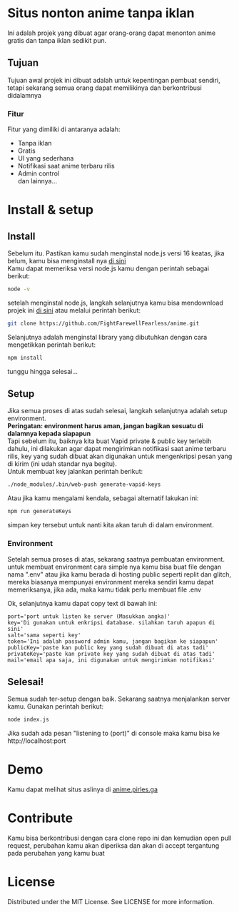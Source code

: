 # Situs nonton anime tanpa iklan

Ini adalah projek yang dibuat agar orang-orang dapat menonton anime gratis dan tanpa iklan sedikit pun.  

## Tujuan

Tujuan awal projek ini dibuat adalah untuk kepentingan pembuat sendiri, tetapi sekarang semua orang dapat memilikinya dan berkontribusi didalamnya

### Fitur

Fitur yang dimiliki di antaranya adalah:  
- Tanpa iklan  
- Gratis  
- UI yang sederhana  
- Notifikasi saat anime terbaru rilis  
- Admin control  
dan lainnya...

# Install & setup

## Install

Sebelum itu. Pastikan kamu sudah menginstal node.js versi 16 keatas, jika belum, kamu bisa menginstall nya [di sini](https://nodejs.org/en/download/)  
Kamu dapat memeriksa versi node.js kamu dengan perintah sebagai berikut:  
```bash
node -v
```  
setelah menginstal node.js, langkah selanjutnya kamu bisa mendownload projek ini [di sini](https://github.com/FightFarewellFearless/anime/archive/refs/heads/master.zip) atau melalui perintah berikut:  
```bash
git clone https://github.com/FightFarewellFearless/anime.git
```  
Selanjutnya adalah menginstal library yang dibutuhkan dengan cara mengetikkan perintah berikut:  
```bash
npm install
```
tunggu hingga selesai...  

## Setup

Jika semua proses di atas sudah selesai, langkah selanjutnya adalah setup environment.  
**Peringatan: environment harus aman, jangan bagikan sesuatu di dalamnya kepada siapapun**  
Tapi sebelum itu, baiknya kita buat Vapid private & public key terlebih dahulu, ini dilakukan agar dapat mengirimkan notifikasi saat anime terbaru rilis, key yang sudah dibuat akan digunakan untuk mengenkripsi pesan yang di kirim (ini udah standar nya begitu).  
Untuk membuat key jalankan perintah berikut:  
```bash
./node_modules/.bin/web-push generate-vapid-keys
```  
Atau jika kamu mengalami kendala, sebagai alternatif lakukan ini:  
```bash
npm run generateKeys
```
simpan key tersebut untuk nanti kita akan taruh di dalam environment.  

### Environment

Setelah semua proses di atas, sekarang saatnya pembuatan environment.  
untuk membuat environment cara simple nya kamu bisa buat file dengan nama ".env" atau jika kamu berada di hosting public seperti replit dan glitch, mereka biasanya mempunyai environment mereka sendiri kamu dapat memeriksanya, jika ada, maka kamu tidak perlu membuat file .env  
  
Ok, selanjutnya kamu dapat copy text di bawah ini:  
```
port='port untuk listen ke server (Masukkan angka)'
key='Di gunakan untuk enkripsi database. silahkan taruh apapun di sini'
salt='sama seperti key'
token='Ini adalah password admin kamu, jangan bagikan ke siapapun'
publicKey='paste kan public key yang sudah dibuat di atas tadi'
privateKey='paste kan private key yang sudah dibuat di atas tadi'
mail='email apa saja, ini digunakan untuk mengirimkan notifikasi'
```  

## Selesai!

Semua sudah ter-setup dengan baik. Sekarang saatnya menjalankan server kamu. Gunakan perintah berikut:  
```bash
node index.js
```  
Jika sudah ada pesan "listening to (port)" di console maka kamu bisa ke http://localhost:port  

# Demo

Kamu dapat melihat situs aslinya di [anime.pirles.ga](https://anime.pirles.ga)

# Contribute

Kamu bisa berkontribusi dengan cara clone repo ini dan kemudian open pull request, perubahan kamu akan diperiksa dan akan di accept tergantung pada perubahan yang kamu buat

# License
Distributed under the MIT License. See LICENSE for more information.